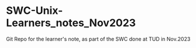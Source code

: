 # SWC-Unix-Learners_notes_Nov2023
Git Repo for the learner's note, as part of the SWC done at TUD in Nov.2023
